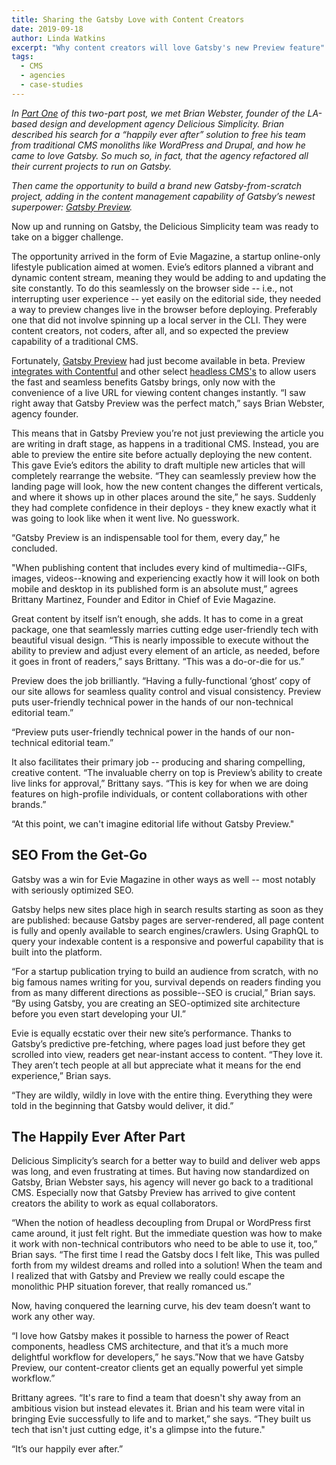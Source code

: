 ```yaml
---
title: Sharing the Gatsby Love with Content Creators
date: 2019-09-18
author: Linda Watkins
excerpt: "Why content creators will love Gatsby's new Preview feature"
tags:
  - CMS
  - agencies
  - case-studies
---
```


_In [Part One](/blog/2019-06-08-delicious-simplicity-case-study-part-1/) of this two-part post, we met Brian Webster, founder of the LA-based design and development agency Delicious Simplicity. Brian described his search for a “happily ever after” solution to free his team from traditional CMS monoliths like WordPress and Drupal, and how he came to love Gatsby. So much so, in fact, that the agency refactored all their current projects to run on Gatsby._

_Then came the opportunity to build a brand new Gatsby-from-scratch project, adding in the content management capability of Gatsby’s newest superpower: [Gatsby Preview](https://www.gatsbyjs.com/preview/)._

<Pullquote>
Now up and running on Gatsby, the Delicious Simplicity team was ready to take on a bigger challenge.
</Pullquote>

The opportunity arrived in the form of Evie Magazine, a startup online-only lifestyle publication aimed at women. Evie’s editors planned a vibrant and dynamic content stream, meaning they would be adding to and updating the site constantly. To do this seamlessly on the browser side -- i.e., not interrupting user experience -- yet easily on the editorial side, they needed a way to preview changes live in the browser before deploying. Preferably one that did not involve spinning up a local server in the CLI. They were content creators, not coders, after all, and so expected the preview capability of a traditional CMS.

Fortunately, [Gatsby Preview](https://www.gatsbyjs.com/preview) had just become available in beta. Preview [integrates with Contentful](https://www.gatsbyjs.com/docs/contentful/getting-started/) and other select [headless CMS's](/docs/headless-cms/) to allow users the fast and seamless benefits Gatsby brings, only now with the convenience of a live URL for viewing content changes instantly. “I saw right away that Gatsby Preview was the perfect match,” says Brian Webster, agency founder.

This means that in Gatsby Preview you’re not just previewing the article you are writing in draft stage, as happens in a traditional CMS. Instead, you are able to preview the entire site before actually deploying the new content. This gave Evie’s editors the ability to draft multiple new articles that will completely rearrange the website. “They can seamlessly preview how the landing page will look, how the new content changes the different verticals, and where it shows up in other places around the site,” he says. Suddenly they had complete confidence in their deploys - they knew exactly what it was going to look like when it went live. No guesswork.

“Gatsby Preview is an indispensable tool for them, every day,” he concluded.

"When publishing content that includes every kind of multimedia--GIFs, images, videos--knowing and experiencing exactly how it will look on both mobile and desktop in its published form is an absolute must,” agrees Brittany Martinez, Founder and Editor in Chief of Evie Magazine.

Great content by itself isn’t enough, she adds. It has to come in a great package, one that seamlessly marries cutting edge user-friendly tech with beautiful visual design. “This is nearly impossible to execute without the ability to preview and adjust every element of an article, as needed, before it goes in front of readers,” says Brittany. “This was a do-or-die for us.”

Preview does the job brilliantly. “Having a fully-functional ‘ghost’ copy of our site allows for seamless quality control and visual consistency. Preview puts user-friendly technical power in the hands of our non-technical editorial team.”

<Pullquote> 
“Preview puts user-friendly technical power in the hands of our non-technical editorial team.” 
</Pullquote>

It also facilitates their primary job -- producing and sharing compelling, creative content. “The invaluable cherry on top is Preview’s ability to create live links for approval,” Brittany says. “This is key for when we are doing features on high-profile individuals, or content collaborations with other brands.”

“At this point, we can't imagine editorial life without Gatsby Preview."

## SEO From the Get-Go

Gatsby was a win for Evie Magazine in other ways as well -- most notably with seriously optimized SEO.

Gatsby helps new sites place high in search results starting as soon as they are published: because Gatsby pages are server-rendered, all page content is fully and openly available to search engines/crawlers. Using GraphQL to query your indexable content is a responsive and powerful capability that is built into the platform.

“For a startup publication trying to build an audience from scratch, with no big famous names writing for you, survival depends on readers finding you from as many different directions as possible--SEO is crucial,” Brian says. “By using Gatsby, you are creating an SEO-optimized site architecture before you even start developing your UI.”

Evie is equally ecstatic over their new site’s performance. Thanks to Gatsby’s predictive pre-fetching, where pages load just before they get scrolled into view, readers get near-instant access to content. “They love it. They aren’t tech people at all but appreciate what it means for the end experience,” Brian says.

“They are wildly, wildly in love with the entire thing. Everything they were told in the beginning that Gatsby would deliver, it did.”

## The Happily Ever After Part

Delicious Simplicity’s search for a better way to build and deliver web apps was long, and even frustrating at times. But having now standardized on Gatsby, Brian Webster says, his agency will never go back to a traditional CMS. Especially now that Gatsby Preview has arrived to give content creators the ability to work as equal collaborators.

“When the notion of headless decoupling from Drupal or WordPress first came around, it just felt right. But the immediate question was how to make it work with non-technical contributors who need to be able to use it, too,” Brian says. “The first time I read the Gatsby docs I felt like, This was pulled forth from my wildest dreams and rolled into a solution! When the team and I realized that with Gatsby and Preview we really could escape the monolithic PHP situation forever, that really romanced us.”

Now, having conquered the learning curve, his dev team doesn’t want to work any other way.

“I love how Gatsby makes it possible to harness the power of React components, headless CMS architecture, and that it’s a much more delightful workflow for developers,” he says.”Now that we have Gatsby Preview, our content-creator clients get an equally powerful yet simple workflow.”

Brittany agrees. “It's rare to find a team that doesn't shy away from an ambitious vision but instead elevates it. Brian and his team were vital in bringing Evie successfully to life and to market,” she says. “They built us tech that isn't just cutting edge, it's a glimpse into the future."

“It’s our happily ever after.”
